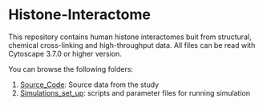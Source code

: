 # Histone-Interactome
This repository contains human histone interactomes buit from structural, chemical cross-linking and high-throughput data. All files can be read with Cytoscape 3.7.0 or higher version.

You can browse the following folders:
1. [Source_Code](Source_Code): Source data from the study
2. [Simulations_set_up](Simulations_set_up): scripts and parameter files for running simulation
